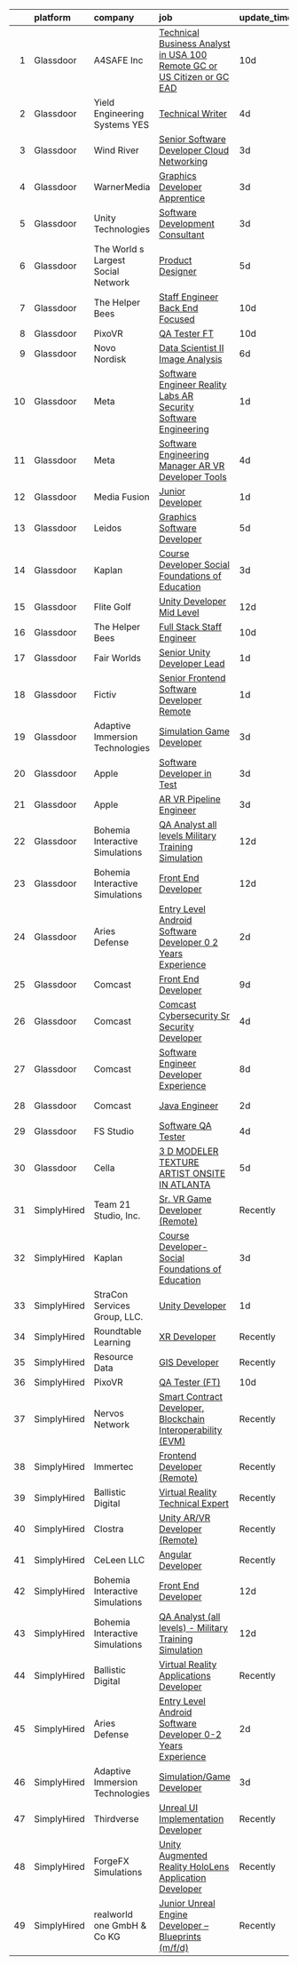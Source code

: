 

|    | platform    | company                            | job                                                                                                                                                                                                                                                                                                                                                                                                                                                                                                                                                                                                                                                                                                                                                                                                                                                                                                                                                                                                                                                                                                                                                                                                                                                                                                                                                                                                                                                                                                                                                                                             | update_time   | location          |
|---:|:------------|:-----------------------------------|:------------------------------------------------------------------------------------------------------------------------------------------------------------------------------------------------------------------------------------------------------------------------------------------------------------------------------------------------------------------------------------------------------------------------------------------------------------------------------------------------------------------------------------------------------------------------------------------------------------------------------------------------------------------------------------------------------------------------------------------------------------------------------------------------------------------------------------------------------------------------------------------------------------------------------------------------------------------------------------------------------------------------------------------------------------------------------------------------------------------------------------------------------------------------------------------------------------------------------------------------------------------------------------------------------------------------------------------------------------------------------------------------------------------------------------------------------------------------------------------------------------------------------------------------------------------------------------------------|:--------------|:------------------|
|  1 | Glassdoor   | A4SAFE  Inc                        | [Technical Business Analyst in USA  100  Remote   GC or US Citizen or GC EAD](https://www.glassdoor.com/partner/jobListing.htm?pos=110&ao=1110586&s=58&guid=000001825302925682b7f4c4f926695c&src=GD_JOB_AD&t=SR&vt=w&ea=1&cs=1_c397e747&cb=1659250054236&jobListingId=1008017367804&cpc=1FDE87803EF93CD3&jrtk=3-0-1g99g54kmk6dj801-1g99g54l428d1000-4e729734204b6929--6NYlbfkN0Bzkuy17zoNwKMVjyusHhR7JNYo3SmelKzW8jp1Pa4Tk0S1mKZ-8FqdwqqGS5QzOSmhHWc95M_u__2mHa1wEqPq6uyFGQ2tA70JR41NEDhxdp4vo29-oZjl3DtDidIlmjefDTGDaHjY37ZOjWM5d30Ov0BLUL7i7906JPhEPHnMAkIERW1iyXZ5_1qtk24qwO54nwrmcZS-1BoWNUFQq4i5q85Bt172oLG8DxTx86-boySPIJI17JgPe1rh6UM_n84GHAyRt8dg4fjKLw3IxEW5zgWlNtXSBwNpQQeFTi3rwW5NNciMEVpfcDIbKtFwtWaQwBa-9Fb3IR2YshfyRXD6FnNj_ye5HGgouOVwpxk3WVI01eZifxq_Y6VlvDOl994LLs-A6vQat91-21EHklvaUPw_NKSlEYlAQagH6yf2CRPNC7Q72FvESLROVtRuxc_A6HQjpgx2RCeKk4i4ZdPnAXChpQhGZstU1lvzsBdX2JUewZGeVmbC5_-hQxJLMzfMOGvduTevLyZO2rJnMclumm9pKNZvP7GbWLLgIVcI2gm5dCHQshoOzC6PTVE-Qto%3D)                                                                                                                                                                                                                                                                                                                                                                                                                                                                                                                                                                                                            | 10d           | Remote            |
|  2 | Glassdoor   | Yield Engineering Systems  YES     | [Technical Writer](https://www.glassdoor.com/partner/jobListing.htm?pos=109&ao=1110586&s=58&guid=000001825302925682b7f4c4f926695c&src=GD_JOB_AD&t=SR&vt=w&ea=1&cs=1_10aeb918&cb=1659250054236&jobListingId=1008030892162&cpc=235F38378B0CF412&jrtk=3-0-1g99g54kmk6dj801-1g99g54l428d1000-a55e992267a9518d--6NYlbfkN0BVP5m4HQPSNcMee-G5E3rxxejvMUiv_ikgeK7aBOuyzTZqSy5xc_KTWU8kkp9btSujrhf6kI4FvM_sf4oxt4uUtKXaEUx5qiG8Tcr4IQso_Ea3WtytBnAk9nn0wzolXkRm1hFL39UWxkdj03argBEknToSx1QUBEnEBXgE2aV7C553rPMCWqEHP99lE2j5WvFs7U7N7vtLbRgE922sKzAB2YeHqZC10KWer0QhLJVfPqtNCkYm7QBjhwAB9uBRtM3K1nM7L_l-_ji2zJMZ2MgkBXsmgm9CS7f7fsXEniOBDCvot1UHvfyzVd6hgctZYyQaBQGcS1Za2zw0Q3Sd9xXE3ZPILcXK5QNTLQmKJWmgN910cVMEzBF7jrevnRoNteOADAkKbpCsEJkzVv41cK_YeFj_stFo4tc73jWNCvKYz0fOaGIGvv1SgqH1_mxzY_iaKnKxCh-FaJai_iQpVJOw0zRW2uI4YzlNv0UuOHlYbq5ngSSQY4dAlPzUeiCNIt_N6R1z49CsaQ%3D%3D)                                                                                                                                                                                                                                                                                                                                                                                                                                                                                                                                                                                                                                                                                                                         | 4d            | Valencia, CA      |
|  3 | Glassdoor   | Wind River                         | [Senior Software Developer   Cloud Networking](https://www.glassdoor.com/partner/jobListing.htm?pos=107&ao=1110586&s=58&guid=000001825302925682b7f4c4f926695c&src=GD_JOB_AD&t=SR&vt=w&ea=1&cs=1_0c62d9af&cb=1659250054236&jobListingId=1008034654017&cpc=2069669CCECE0501&jrtk=3-0-1g99g54kmk6dj801-1g99g54l428d1000-448bafe1744468b9--6NYlbfkN0AXuLtHcP_6Xuju0MTj-acPf0jHFx92SN-lad8rTcMbunRjo42z8sU-tsEFhqz2cLRF9LyJ0dN395ES7lZ4tXdLH7qGt-NTNcOKCipQVOcilEPfHwHhzTJoaHEDd-5PsfB76CpJ1QfQN-DaNQKvyUTL74lsnkHkIC4TQGZsHd-G9G14seKQoK9JxQvhWo2Jukx4MWUJfzanmFQ9Qy8pjYLufubR1wWavr-mG_C3QpYELglLQPwL2-ufPcRRS5aqoYlG-gMsAj72Gz87IkIuO7VrJYAgc2vT1ZiwC1ixrZgU6pwyGk1y7NocrDxJJ6okrz7HGyXrdygU4ATMne65uGMMEQkua0P-6v4jr-q08WMCSiau07hiO-2vQ0KM5kn1VhR85pRDupGaErANFfw3gj8pVsckP0_r3QPzt0Dyu4xfywilkD6aiMEWZjpACIS9TZXy1szN8gWfFL406iogTrjfJqFn2h1V4NIX0WqIg69h-EofpQF_vOBKQMwHrX5mqsc8pVgKVmZ1eCRP-l9xdq604aICLGsR3GWKjRV7taFcYQ%3D%3D)                                                                                                                                                                                                                                                                                                                                                                                                                                                                                                                                                                                                                                                             | 3d            | Seattle, WA       |
|  4 | Glassdoor   | WarnerMedia                        | [Graphics Developer Apprentice](https://www.glassdoor.com/partner/jobListing.htm?pos=116&ao=1136043&s=58&guid=000001825302925682b7f4c4f926695c&src=GD_JOB_AD&t=SR&vt=w&cs=1_37b3341d&cb=1659250054237&jobListingId=1008032532035&jrtk=3-0-1g99g54kmk6dj801-1g99g54l428d1000-772a7d9726c98e3a-)                                                                                                                                                                                                                                                                                                                                                                                                                                                                                                                                                                                                                                                                                                                                                                                                                                                                                                                                                                                                                                                                                                                                                                                                                                                                                                  | 3d            | Atlanta, GA       |
|  5 | Glassdoor   | Unity Technologies                 | [Software Development Consultant](https://www.glassdoor.com/partner/jobListing.htm?pos=122&ao=1136043&s=58&guid=000001825302925682b7f4c4f926695c&src=GD_JOB_AD&t=SR&vt=w&cs=1_8cb61849&cb=1659250054237&jobListingId=1008033637858&jrtk=3-0-1g99g54kmk6dj801-1g99g54l428d1000-86546df837d1de08-)                                                                                                                                                                                                                                                                                                                                                                                                                                                                                                                                                                                                                                                                                                                                                                                                                                                                                                                                                                                                                                                                                                                                                                                                                                                                                                | 3d            | Bellevue, WA      |
|  6 | Glassdoor   | The World s Largest Social Network | [Product Designer](https://www.glassdoor.com/partner/jobListing.htm?pos=114&ao=1110586&s=58&guid=000001825302925682b7f4c4f926695c&src=GD_JOB_AD&t=SR&vt=w&ea=1&cs=1_91325907&cb=1659250054237&jobListingId=1008029344286&cpc=AC285F3A3ECA6BB0&jrtk=3-0-1g99g54kmk6dj801-1g99g54l428d1000-9038949e2b442817--6NYlbfkN0DSgjPPcnEdvoK3uuxfISLALE6pB1FR7YSHOr_tSg5_QGIhoz_2VqUepdcKLBLI_zT0NNf9qMDHy8U3JDrQpA59ZuLrOf4dCOabAlPdJThbn0idJRgoi3nAMvGzuK-IiTumMQNc6q0RpHt-2PUkvL5rFLaB3SvVYMJY5UWoLVAIzs_H03jbNn145siBydq4Gm5jVKFWJKhNI7l2YJAUfD_xbqFdyVVRAhdWp5N-DQ5Z3iECdkKcM0G-oldxhbFdOyG1tr0-m7fB9Kygoa3yhh_xVxcbh1ydzSFcC6NDtoeMNxso9tNkwPAoY0YF-dtx-7kPn3M35wCLxDKRGN3xTFpnGKjQnFy87Gf5QF67ZwSQbzYx6LLuwONNX2PL19aDsEMU4Wnw8qicC0wTcKAeHW6CvvAQyo6YlKSVq-SCqBEnDHkOeR6ZfQ-zse-Mx-B764QpLRK0wfijhSJsg-aLP9EtGWQM_qlTUOPrt_RyXz4CPhJ8zI7a3V_H8Vf9T9LB9vBO7iY3aJgUBsixbW4cKGxWYPcZNGeJfpuQUTplh1zuycSOTu7O0yK_XpSIk6HFtwc4idA3kpRsTQ%3D%3D)                                                                                                                                                                                                                                                                                                                                                                                                                                                                                                                                                                                                                                                         | 5d            | New York, NY      |
|  7 | Glassdoor   | The Helper Bees                    | [Staff Engineer Back End Focused](https://www.glassdoor.com/partner/jobListing.htm?pos=118&ao=1136043&s=58&guid=000001825302925682b7f4c4f926695c&src=GD_JOB_AD&t=SR&vt=w&ea=1&cs=1_a23fe050&cb=1659250054237&jobListingId=1008017430612&jrtk=3-0-1g99g54kmk6dj801-1g99g54l428d1000-a1beb13611aec25c-)                                                                                                                                                                                                                                                                                                                                                                                                                                                                                                                                                                                                                                                                                                                                                                                                                                                                                                                                                                                                                                                                                                                                                                                                                                                                                           | 10d           | Remote            |
|  8 | Glassdoor   | PixoVR                             | [QA Tester  FT ](https://www.glassdoor.com/partner/jobListing.htm?pos=119&ao=1136043&s=58&guid=000001825302925682b7f4c4f926695c&src=GD_JOB_AD&t=SR&vt=w&ea=1&cs=1_2487035b&cb=1659250054237&jobListingId=1008017269943&jrtk=3-0-1g99g54kmk6dj801-1g99g54l428d1000-5dcf3cc7dc0a290a-)                                                                                                                                                                                                                                                                                                                                                                                                                                                                                                                                                                                                                                                                                                                                                                                                                                                                                                                                                                                                                                                                                                                                                                                                                                                                                                            | 10d           | Remote            |
|  9 | Glassdoor   | Novo Nordisk                       | [Data Scientist II   Image Analysis](https://www.glassdoor.com/partner/jobListing.htm?pos=102&ao=1110586&s=58&guid=000001825302925682b7f4c4f926695c&src=GD_JOB_AD&t=SR&vt=w&cs=1_115b3663&cb=1659250054235&jobListingId=1008025429265&cpc=DC9BC4DEE5BC1459&jrtk=3-0-1g99g54kmk6dj801-1g99g54l428d1000-5f91656e5ecc84ea--6NYlbfkN0CwTb2KBSy5XqLXEHj5_mYBmDWKOk7XTvk_LICJOppi7cB4B2F4ZeEB2sl2BCaugXa4GCU8ZDSFPZW3jrzfv3yv7NCyNho3MSNlTYDjKAxqyFNClr9Q0FcEL5n7F35DIvLjTUgW-vfma-ZByFgcFC6SfSTj09TAHXPnSOhKVW04NHxBlgkOSGm28VtP_qC4mhRKdkFSu7veqwq8sENsLV6Z29dOUPnZNmEPmgJYGhoJ9FMcuYWe1E64VXZaH8klwW9BRWm46VC8jiTg1mvixnrNDp1CUYvF4rZ0sBsM1ryyfwdB4wOdCXuboJlOZLRGs2xAzm7drQ4YZRvrFpZ88M_8oWxinyK9hEoD6wdTiEi3kp8qkDFxgBWLa3XMktPh9ibjGhjzpmDMiQD9Pz30Ca8MhrdamutBdHePacHkuMfIRKolZtNkQ0BRr2gjqvt0j_0Tf26maBB3ZqS-h8z5Q6S8hKAJCTsJno6O36NX0jxDHEBcE5NI-34O8UipA4pa8LirlSlOE0YBcTMUXNYEltbvJ0srkdXbB9HZNRda50jQVES9Y90pGst6KmesswAbzBrAMMpM9zf10eH1ji-evoCuix7v6RAlW_hXhztKFygGx1anw1tFMbFxFPMWrjqyS-Cye7oH804e5JjTUnz_z7ekRm-u1s_NJos0tGOSzEpZYQ%3D%3D)                                                                                                                                                                                                                                                                                                                                                                                                                                                                                                                                            | 6d            | Lexington, MA     |
| 10 | Glassdoor   | Meta                               | [Software Engineer   Reality Labs AR Security Software Engineering](https://www.glassdoor.com/partner/jobListing.htm?pos=128&ao=1136043&s=58&guid=000001825302925682b7f4c4f926695c&src=GD_JOB_AD&t=SR&vt=w&cs=1_029afa33&cb=1659250054240&jobListingId=1008037968622&jrtk=3-0-1g99g54kmk6dj801-1g99g54l428d1000-939589e5a5aa7f0e-)                                                                                                                                                                                                                                                                                                                                                                                                                                                                                                                                                                                                                                                                                                                                                                                                                                                                                                                                                                                                                                                                                                                                                                                                                                                              | 1d            | Remote            |
| 11 | Glassdoor   | Meta                               | [Software Engineering Manager  AR VR   Developer Tools](https://www.glassdoor.com/partner/jobListing.htm?pos=127&ao=1136043&s=58&guid=000001825302925682b7f4c4f926695c&src=GD_JOB_AD&t=SR&vt=w&cs=1_43ceb4ce&cb=1659250054239&jobListingId=1008031636485&jrtk=3-0-1g99g54kmk6dj801-1g99g54l428d1000-efa4301c47652576-)                                                                                                                                                                                                                                                                                                                                                                                                                                                                                                                                                                                                                                                                                                                                                                                                                                                                                                                                                                                                                                                                                                                                                                                                                                                                          | 4d            | Remote            |
| 12 | Glassdoor   | Media Fusion                       | [Junior Developer](https://www.glassdoor.com/partner/jobListing.htm?pos=117&ao=1136043&s=58&guid=000001825302925682b7f4c4f926695c&src=GD_JOB_AD&t=SR&vt=w&cs=1_c7ef34a3&cb=1659250054237&jobListingId=1008039143147&jrtk=3-0-1g99g54kmk6dj801-1g99g54l428d1000-c19c19860d859311-)                                                                                                                                                                                                                                                                                                                                                                                                                                                                                                                                                                                                                                                                                                                                                                                                                                                                                                                                                                                                                                                                                                                                                                                                                                                                                                               | 1d            | Huntsville, AL    |
| 13 | Glassdoor   | Leidos                             | [Graphics Software Developer](https://www.glassdoor.com/partner/jobListing.htm?pos=112&ao=1110586&s=58&guid=000001825302925682b7f4c4f926695c&src=GD_JOB_AD&t=SR&vt=w&cs=1_a284c7cb&cb=1659250054236&jobListingId=1008027833913&cpc=1CBFC3E34E2A31FF&jrtk=3-0-1g99g54kmk6dj801-1g99g54l428d1000-48feed5ef6027a99--6NYlbfkN0CZUO70VSdYKA8PR3jfrSh5ljhqJhfDt0PzQCMubt8cRihWbmqO_-Ccw6DGinMZCyK9iFGF2m3zQXYSVf3gj5u22JEE2fhBMmrn5Farml-K2TjGaiCGyM5ixBpuQ3sT9Ft9XVUQjS6XlIheo2Etwxsz0_Kx1THjwjCAp6ii9gKe-xtd5Bh8beLjJQ_pCVauyMK4U4EjD-7vOh-XAspYYc7_441Gdiuws3pGvBHA69x558AoeKfWEs83Z3_gspxrGDRmpC43Cm3BbC87D04Y0taqh9IihTKxEYprRvCbBkK5IfKF6KNi9GeUvmb0GIFnWRoPdINWNsULz4AST2JJqBUWgNfgr2ZnwGQ-tmWoqk-GiK8WrYNpv_l4q5sS6h_8FBR3L_3of7wv-sIdBvKL9GBLADvi3Owd2oAUyccG7fsCMZYzmicuPg3rZ3l545zu0ZPxQftjXFzxlrYn55k4JpyGjscE8rmayNUo0mawi5vMOf0lqpsWNx9o80IBgToETbWhvMtEokw9zqZxIXqJGi4hyBioW58gYUn9SPTQr_b71fgbN64AF0Kd46hWefu_iHDv8wAqf3c9m8Zdwa9rNRtGEgd928stVHUIUd6EvswAMw%3D%3D)                                                                                                                                                                                                                                                                                                                                                                                                                                                                                                                                                                                                                   | 5d            | Bethesda, MD      |
| 14 | Glassdoor   | Kaplan                             | [Course Developer  Social Foundations of Education](https://www.glassdoor.com/partner/jobListing.htm?pos=115&ao=1136043&s=58&guid=000001825302925682b7f4c4f926695c&src=GD_JOB_AD&t=SR&vt=w&ea=1&cs=1_d3ac069c&cb=1659250054237&jobListingId=1008032995009&jrtk=3-0-1g99g54kmk6dj801-1g99g54l428d1000-c6080bd60cb4adfe-)                                                                                                                                                                                                                                                                                                                                                                                                                                                                                                                                                                                                                                                                                                                                                                                                                                                                                                                                                                                                                                                                                                                                                                                                                                                                         | 3d            | Remote            |
| 15 | Glassdoor   | Flite Golf                         | [Unity Developer   Mid Level](https://www.glassdoor.com/partner/jobListing.htm?pos=106&ao=1110586&s=58&guid=000001825302925682b7f4c4f926695c&src=GD_JOB_AD&t=SR&vt=w&ea=1&cs=1_0fe023a7&cb=1659250054236&jobListingId=1008012200941&cpc=74FD5BE86273CE52&jrtk=3-0-1g99g54kmk6dj801-1g99g54l428d1000-2ed91eb2bff1af8a--6NYlbfkN0D_KRozbKJx95I3LRYgbj09bqBDFeyQG4s8tCOB31p2DFF3XWjUbq1KyFIz2p5qTCcJE-tfDGeItgF3YqsHxqmWmv_fe83BmlIU0WgDu5uJxBbYiuDddGZhBDpUzgYV_vmtzXvB08EMIDWI2OXG29cWyCnCkApuGpnUrcgpkVhp-EePomp4q814zikpbXCgdd1JcvmL2jsb5u5wOnzf0AsbGhOZKheTLFaIx2TcTGUJa49-yzyIcmkm3BqYirre5hCrjyA4g2S5noIMUNcnjiswA7OmMN-i9B8v2onmG6PE2SMiWqq2WnoucAZbFsXGW-QYoqG1r1XeXjphbJ3zn2bstvP92X7skUFabcxXkF-pp20NrNCFZk6eiPGin7G1LtRvEVMasfldMzvAnyUtxB2Xvpv6KaVftE9nKLgulF10BiCzV9rAYfZvUwuqYG7P-VhBOrnUTqyIhZPjEYx97feuWwAMu0Brfqi02TDq6ad0PzcHZru4xwp-5ok-17364EvLpCRJyyT06Q%3D%3D)                                                                                                                                                                                                                                                                                                                                                                                                                                                                                                                                                                                                                                                                                                              | 12d           | Dallas, TX        |
| 16 | Glassdoor   | The Helper Bees                    | [Full Stack Staff Engineer](https://www.glassdoor.com/partner/jobListing.htm?pos=121&ao=1136043&s=58&guid=000001825302925682b7f4c4f926695c&src=GD_JOB_AD&t=SR&vt=w&ea=1&cs=1_c8f05d00&cb=1659250054237&jobListingId=1008017437015&jrtk=3-0-1g99g54kmk6dj801-1g99g54l428d1000-125daea2bf21b14b-)                                                                                                                                                                                                                                                                                                                                                                                                                                                                                                                                                                                                                                                                                                                                                                                                                                                                                                                                                                                                                                                                                                                                                                                                                                                                                                 | 10d           | Remote            |
| 17 | Glassdoor   | Fair Worlds                        | [Senior Unity Developer Lead](https://www.glassdoor.com/partner/jobListing.htm?pos=105&ao=1110586&s=58&guid=000001825302925682b7f4c4f926695c&src=GD_JOB_AD&t=SR&vt=w&ea=1&cs=1_9cd4e667&cb=1659250054236&jobListingId=1008037874300&cpc=CE83898D3A5B2434&jrtk=3-0-1g99g54kmk6dj801-1g99g54l428d1000-c78d7d2a785a71ae--6NYlbfkN0DzaDHVbxJ-LJZej0v9fk4K-FwNocoxjQ_zxp68kPBvcgR9UG8IK_m_jS8O_DsHf7y43bGga1woVUi54H3orL6RGiYoqX4CISomll9vw9uPyj20MT5F67GNkBHi24dU8bIZqg4LFNHxJXh61vL95VMYGa0jBfyFJbQMAzxORxp1Vjjt7taI6ZiyBGLH7qt4NqOXsBzzNZmJc6U04cHOaBcYiGtRbyzQmXQHNXso-ScnYoYo7ePMgq-bHi7HlSuXTNtAW2ARqt8hHapToFMe6W2mxrW6j442Q2g1M0DW2YHw3gm1ZkukFXwr-Kmp-gd18vAoHjMYH243gmyhSv3I4ZPxpxa36jMBAbBm7Yib5iibofUJdpRMttvVt9n-xoZYaO6R4xM9BfFtjiG9VQEa-XRoUUkMaCPeFgZj6sJTCLsi5OGcgJnD_ym3VEnMd321sxVvM5t8QxDiK-4QaXw_FF5T-MtzZZB3iJUD8HHpcqDj7JRQf5npwTRd9Zv0yOj2HQAOVLYn6P8Now%3D%3D)                                                                                                                                                                                                                                                                                                                                                                                                                                                                                                                                                                                                                                                                                                              | 1d            | Austin, TX        |
| 18 | Glassdoor   | Fictiv                             | [Senior Frontend Software Developer  Remote ](https://www.glassdoor.com/partner/jobListing.htm?pos=129&ao=1136043&s=58&guid=000001825302925682b7f4c4f926695c&src=GD_JOB_AD&t=SR&vt=w&ea=1&cs=1_80ea196c&cb=1659250054240&jobListingId=1008038425559&jrtk=3-0-1g99g54kmk6dj801-1g99g54l428d1000-cf48b8783b98af7f-)                                                                                                                                                                                                                                                                                                                                                                                                                                                                                                                                                                                                                                                                                                                                                                                                                                                                                                                                                                                                                                                                                                                                                                                                                                                                               | 1d            | Los Angeles, CA   |
| 19 | Glassdoor   | Adaptive Immersion Technologies    | [Simulation Game Developer](https://www.glassdoor.com/partner/jobListing.htm?pos=111&ao=1110586&s=58&guid=000001825302925682b7f4c4f926695c&src=GD_JOB_AD&t=SR&vt=w&ea=1&cs=1_3312bb47&cb=1659250054237&jobListingId=1008033134992&cpc=47CFDC01B3F81FAC&jrtk=3-0-1g99g54kmk6dj801-1g99g54l428d1000-8696b9e614df0506--6NYlbfkN0Ah9U34QtNT-Rg7ow0I6j33eRcaaM9l7k5iW_6MlROAU0HQnuUL2uxLKSiskT1dvNKJrLJNOcVfRYh6zJkw4erGg5h66n8ksKwr6mUwUADIHrzs_MmvP5G2FHV5Qsh4jlJ6hb429Zq0t_uQi2QjuGsQrYuVHVmrbkVoaVQkHIdGtPuDinc7CtWL0V7Omp8Ej6fVayA1aYjsRoe0thxhcmaf4JDAcmXoEOc-dl7Ax3B7RL7K3dN2khs8y_m-Hjq6RX88Emw1ykCwVo0c1HNfVvBq-eYxLF9uifMdSuMfSN_WxvjVTawDU9wZTiPUPfDlnakxluvj3wqp5KEfI4kcCjGFoAEpXzNOtx9tkz8RkQaY0BrgW2Xj90yB5bOX3W24Q7Xzmw7xAmfC2mnX6keGVIZ6CneNe6IKog1R_IrjL-3LMPZRN3SFcDXJBBFpo1BjzZBVED3XwyTzlY0KAGKWSDvK8H5XFNmX7wHkC89xUfbdeWh-eYDSDX7cUlnZMbo8FA4%3D)                                                                                                                                                                                                                                                                                                                                                                                                                                                                                                                                                                                                                                                                                                                              | 3d            | Remote            |
| 20 | Glassdoor   | Apple                              | [Software Developer in Test](https://www.glassdoor.com/partner/jobListing.htm?pos=123&ao=1136043&s=58&guid=000001825302925682b7f4c4f926695c&src=GD_JOB_AD&t=SR&vt=w&cs=1_919c3ac4&cb=1659250054239&jobListingId=1008034510312&jrtk=3-0-1g99g54kmk6dj801-1g99g54l428d1000-7a25edba7068595a-)                                                                                                                                                                                                                                                                                                                                                                                                                                                                                                                                                                                                                                                                                                                                                                                                                                                                                                                                                                                                                                                                                                                                                                                                                                                                                                     | 3d            | Boulder, CO       |
| 21 | Glassdoor   | Apple                              | [AR VR Pipeline Engineer](https://www.glassdoor.com/partner/jobListing.htm?pos=113&ao=1110586&s=58&guid=000001825302925682b7f4c4f926695c&src=GD_JOB_AD&t=SR&vt=w&cs=1_50ab9a73&cb=1659250054236&jobListingId=1008034378499&cpc=8795CF9063CD573D&jrtk=3-0-1g99g54kmk6dj801-1g99g54l428d1000-0cffdd0be085feff--6NYlbfkN0BvKrLyj5gPmtZO9T8euul8TCxuuKNOtzRJOomxnwSEodTz2Bc-sPZl1dBMH13w-jN6hrh9XSwbkvpD-JRuZY4SwAFmowryhv20W0ufhnxM5K6OWJ-i5BL9n2wmnJlXD-uDh2zdBkIW6vfd2hUBPCycBIOo98RSrZT_2dfW-xt4eZZ_ZBLdopu6TluFn0IVtVFhzKtu8uZ0SWD7XMP3OzdpBJH5d_fCK1RKZQu37UGIgoMv3aors_pZJ3W-T_4BQLBGuMFAEVMIw1eh6xkxaAL6aGFazF8LQN67Weggz5MgHXPfHxfEgGJ-ECa08AI_0cBrGCOQbb6zI_7XZozQSadQ54YVIpYTaOVIATwXzMM_AuQc_JRUa_kQOHK7xZHm0YfcncjhAY5U2FAoUjYyx_NjOPvVh0mw_1-AqR4myZC9yrduFckricR6Y3KGA7xEyCpbzXM0MewWhFE4F61lvkotDQPFh8G_oEzuJcEAnK6VDFr6qqRhIsGzG0PAuJDEYcS1rBu6EcM1RLrmKxXK9RnWYhHnJpGVitRz-Ll1tEhv1M1gSx1xzu-kTJJ66k5mfO2VkhoYu9Q_aD8yb7N9N1SAMBQfiiz0nI-GrVLa8n6HOtJFipKEhEmibZbHwtcga2XN8OhPaPe5icciPKuaNJj2wwQU50pPm23zHfDPn-1hS_5qMiIgoqdYPRDb2_e-9SUL2oLrgoUC2i_JR7eV_JCC5bUfsJSKfCj5hbKEdEbj88TWX-T2xuoUxiDahhKH53dnJyB3wh3GS0jIRNy25QFQCa_LhTIVGqabsJ2Lp93P12BNSbZA9VgGiL-dFwxDDtEfa4X3t94XS05nHAwOcr7bwcfQBT7vBfHHjDT55_CJsqZ-pOlXJA_-rh9Zl70HKidrnyBI0bLiNmvigwnxGdupgqDrZhbubORHyvUZCsS1QN_Z-JRb6mFV-4UBmEhHk5M%3D)                                                                                                                                                                                                                                                                     | 3d            | Seattle, WA       |
| 22 | Glassdoor   | Bohemia Interactive Simulations    | [QA Analyst  all levels    Military Training Simulation](https://www.glassdoor.com/partner/jobListing.htm?pos=130&ao=1136043&s=58&guid=000001825302925682b7f4c4f926695c&src=GD_JOB_AD&t=SR&vt=w&ea=1&cs=1_eda84e6b&cb=1659250054240&jobListingId=1008012481714&jrtk=3-0-1g99g54kmk6dj801-1g99g54l428d1000-135a70fac78ce44c-)                                                                                                                                                                                                                                                                                                                                                                                                                                                                                                                                                                                                                                                                                                                                                                                                                                                                                                                                                                                                                                                                                                                                                                                                                                                                    | 12d           | Orlando, FL       |
| 23 | Glassdoor   | Bohemia Interactive Simulations    | [Front End Developer](https://www.glassdoor.com/partner/jobListing.htm?pos=125&ao=1136043&s=58&guid=000001825302925682b7f4c4f926695c&src=GD_JOB_AD&t=SR&vt=w&ea=1&cs=1_4e76b3e4&cb=1659250054239&jobListingId=1008012481736&jrtk=3-0-1g99g54kmk6dj801-1g99g54l428d1000-106510f9c6855acd-)                                                                                                                                                                                                                                                                                                                                                                                                                                                                                                                                                                                                                                                                                                                                                                                                                                                                                                                                                                                                                                                                                                                                                                                                                                                                                                       | 12d           | Pittsburgh, PA    |
| 24 | Glassdoor   | Aries Defense                      | [Entry Level Android Software Developer 0 2 Years Experience](https://www.glassdoor.com/partner/jobListing.htm?pos=124&ao=1136043&s=58&guid=000001825302925682b7f4c4f926695c&src=GD_JOB_AD&t=SR&vt=w&ea=1&cs=1_5cfd79cf&cb=1659250054237&jobListingId=1008035254819&jrtk=3-0-1g99g54kmk6dj801-1g99g54l428d1000-e2e55bc14105e4b8-)                                                                                                                                                                                                                                                                                                                                                                                                                                                                                                                                                                                                                                                                                                                                                                                                                                                                                                                                                                                                                                                                                                                                                                                                                                                               | 2d            | Suffolk, VA       |
| 25 | Glassdoor   | Comcast                            | [Front End Developer](https://www.glassdoor.com/partner/jobListing.htm?pos=101&ao=1110586&s=58&guid=000001825302925682b7f4c4f926695c&src=GD_JOB_AD&t=SR&vt=w&cs=1_8c2f310b&cb=1659250054235&jobListingId=1008021147021&cpc=A53B21AC920EFB1C&jrtk=3-0-1g99g54kmk6dj801-1g99g54l428d1000-a67970093ed42cf6--6NYlbfkN0Cj-KmZPsf9w80C8b1WzNVrlanjD2SXJjxuCbUWHsXPZlTAgGmdtIUzoKTi6fK6Wvbkrdpbd2C0H43IzCI6_QohzRn4p3_uIekYH9RzZrBYhIc9KC5j6DSAsk5C8NpgtPWmZhXRKBiKip_OQVzIdZrULOMJWClSr8at_lKYF7x_EzamZ6eZ6ECanbSQQEDW7NQhfDG9Lx7PnSHaMymmkfVUo9wewVttqfInPnNRYgiP9MCgWmc-CO8EWfCA6TEfzY5tRUjZwGQrJ_L2Qc9MUgpsZwOHdY_MhwTgkg8VhsB_xEesZmi5O-7eUdF-DMGxD0KRS36JEcUx4F_h801ChK9fVY9jmOgHuYvPn_WuafZErJiQWofd2qbdjqdbB7rSZdbGk3s9sqArbPu0UzDXAC8PnYBNzifQFyqWogMNnSpe48-iKUjHxGhuRVU4g-owUihkrm_VjYpFjAJb5x8C_pVrw03H4epJ_wAhbz0nww_1UzrdrpaWnf3PHAIdYudMSx9HMaM2jR9jnVYQAm6Rui6dJmasfxCYMhV1K-z8BLS9k_oZOVoK3Vs0nmxSe94lLHBZtZ9fwInxbt96oyan0hnC4wV1tLjAsH4gV6t7QsYo8TYf3DzAaVxJhucaAvGZUvPCRpaGghnQkqgKgGrDOlWyqM_RSZXI4NaZU0doAjICC6x05khaN28AwIHZHp9QzePp8UpdZNvkygpbNhEcaL0IH0v4A5z5tbTaiuBZwI5afYk-9GGOnBqXyFLSNg3CwggHg8McvUxKcDvReU5eDj9NWYuD87y1Nyd3OJVr4WZg8QWTw96SKTjCMoJI7nezVxr4HQA084pgltfdW-wxwRNdQ6tSxfNK0QojBGTSdiDueP0dxsCKfFYJc1a03nLSLB5XQsXnjFG-tSYV90QLUGlzQNNXnC1hF6yxr_tJSiX5NLMb6FYrq4JjFR8SCgWcXKhwH97GHGOTj3zU4FvWW0hqflZSKB4-Su3I2Rb72WSrlBawZXwoJtDqLIIKJZxxTFy2ifjUFpjZMtepu1f5KlkJmdVvrE8NuwJEzaj-jEgJfNMXrmw4hf5_wz2l01jwxDmVPl56pTVEnyon-vkU2X2QfxAsuZ6-L9fe-i56UPqFaQ4cRpN9Gg7G)                                                                                       | 9d            | Philadelphia, PA  |
| 26 | Glassdoor   | Comcast                            | [Comcast Cybersecurity  Sr  Security Developer](https://www.glassdoor.com/partner/jobListing.htm?pos=108&ao=1110586&s=58&guid=000001825302925682b7f4c4f926695c&src=GD_JOB_AD&t=SR&vt=w&cs=1_58e603dc&cb=1659250054236&jobListingId=1008031674716&cpc=26137B373B4A29F6&jrtk=3-0-1g99g54kmk6dj801-1g99g54l428d1000-45e1b641b5517cfb--6NYlbfkN0Cj-KmZPsf9w80C8b1WzNVrlanjD2SXJjxuCbUWHsXPZlTAgGmdtIUzoKTi6fK6Wvb8V7TosxIONFOEghrrCDI_5cjdiGv7LppJkQQNyWmgnZMAWUeSDkThwta_ZmvF1E9K6L2HjzjIdPT-ASr-ca0sLhhSpE1EKjgpXY4VJF7-Q1BQWpXwRLob8zvtkeoRSBHHDkXMjQ2atOcsGCfn2DDQpiMpqjkvXZN0Mafcq_wYGsDZZ0DFLarDoiQld6IqiZxhPXj0JA9sCavgrKTvck15k90UZT9wMJYrHXZfbvmVU4r9DfAYvIVLxD9xOqxM3I9dlk-y4fB6BHNB6lE-jcwZialUa-Iuq-bsK24EbGMUuSdH9f3aa3cUMu3cf7TLfXZ0efeTpqEJw4TnEyATXmj2WviMHXm9IQL83Hxh-H8AeWHk1WzeoEbAxE3JmlyapoYx5j9TPytpuzxTPtdStFatUxQHBo0Xc7_l7eMrqynDtRQ9VOMNxfwONzc6IBoN-Ukx8uXkp4wAL1JxajZrLak1ZAm4LR1ySW52DLMhZAd1z6IAE6pQnRHF96VMkyyRPPty96xzyzkqUAsbi7HwUzKbsnsl-4ubi1F3LywGOi85Ic_ht5QzUXq3qXPBXW9HnIsxp-vUntSyn9aE0u_I7eE1JVEokXtQQ7aihNxhZ4RistX73CYNgDgbPaIMpK0aVCsvLPBUoBgj6b8mOUJHZ0_Pvrioo6aQnB6eKkp5wkwQ9UGiRBtLhPcTxWCzHsCbwYGdcU6fzFNWArFysSoD2On5tJ6WcLcSX0bjX3IpqwX4_gBjkr1vB5q1NN-6Tn4O8Y76570FCWIepZZwv4tFPHhfCgiBfnzhvyV0VrB-SYudxVfWgiDRYSLoESPSaPdCu3jsM4IhR579tBZW65DwK6b_osFCKed7kyDZEiByiRwuni7ZAhkeXyAcH0zTsILHEHpXWo-_cHzTNZPmjpZjWEwcnth07SwkfGIOfZ3chRXsVai0EjSmJcEH3AGHh3y_bV4fElw4gFUTYJsH72BIhj0m3p2_tQqDKPAXNadIyHAucRePFXWZ06RwaOeEMoi32YNkned-gevWFPZYA4gcGaLO-OlybZC6K9FLcT3T00JadieSHkBLFHKGnpLOh2NF0J6utsJ0Zxr0HMTCHPFw2jbCg7qatQ9Phnr4aBtsOmRawg%3D%3D) | 4d            | Philadelphia, PA  |
| 27 | Glassdoor   | Comcast                            | [Software Engineer  Developer Experience](https://www.glassdoor.com/partner/jobListing.htm?pos=103&ao=1110586&s=58&guid=000001825302925682b7f4c4f926695c&src=GD_JOB_AD&t=SR&vt=w&cs=1_58813525&cb=1659250054235&jobListingId=1008023759915&cpc=D2A6DBF304636DC4&jrtk=3-0-1g99g54kmk6dj801-1g99g54l428d1000-3013c8a9f8c713ba--6NYlbfkN0Cj-KmZPsf9w80C8b1WzNVrlanjD2SXJjxuCbUWHsXPZlTAgGmdtIUzoKTi6fK6WvbHB9JW7aa5SmCmiECHI8q_bJIYXmStdBQAI3nupbhNBBQsitxUtLp0FPxIdZZocWDjm2TAIRb2CH07RnKtHPeSmIDV19LM-qS_ys6swUh7Lo-jDsH5D4xA_o6NEuWEQmQocREeVjGWhOQuEs05Rowzv7V9vCREOvkFj-snrvDQ-K3Q-Ozi-7GfbDPItI8E810eqYesflmtEipdgxhjEURzPXYT_7w53XXFIv7rwnhe94SDYogQFhoEZPrTXBSyJMxBJgRgAD2UtzPIZrTlxdphb-rjIZ4XKDd9BPaAM2Vso_9sEL8gkrR0BXr6mP79P892bKwZ4AdOb5sU2gkxH2fyqAD20gAcV28sfFBfgq8O9hNYlFlHKY1FD1gxbOHexmDGIj9e449IYH7hRreBItyY4O_nQ9If3uv2ViKXzmoQEXU85E-AQW0oBbgazV9XHUjH_DKC9MmqpdLpFi9ZS42L1U8pj524lH7EqH2W_6hfRIqAcqlMKQnPQVjMrgpC1gmPqwueH0UfRoJsjb8PmAYEvwaKcyYCbYw3JCPf2-eTM9LN6S5xZy6clx_2MgtnLo5ElbDWIYHI9q9Lp3jhioV_uPo-_I_IeUN29kom8fijxDm4YTSaKWnFbFbnzXV3dDEI1-RLSzcBIF74HZepm8wzGj2vy5o7sM0DQMwzNHTxXxpqK9QDQlrrzUQgz27AXitb2yV0HP7hnuhw75FXXU0_XILpYmvycz2qCH6EShvH0J_Z4o2MPU5mY-i7SM2gPix533ktcjoU1LRMiRS7QaU7iP5WKo2biKlqVOdYb8hDWZLaPtZ-7z4OH7B2-RIGKNt_ZuuGuCMmpASbjrn3fl2PIy5MYmfgyFkucfuCjuZegLvIUUjNHanu9deEIZeYy3ApIBCPbgVtCX-0Vjm0wNYEj5PTI1nrWwpblgTPlBU3UFqTIqdlfOzHAlPbcOSkAO9tDdnD4wKHMKTVJpmYY7RbEb8XSYq1Lx0N-8Ugc_49SJuFtWVNh318rWRkPFzaOjySFaOrkSJ48jc5dlet92NWDO9Yg_KSs_axQNhBANH36fLQ6Y2jZH3lLTO3GK-0u6b557T9mG6841nzO52Pmjq4qy1kdOLCqUI%3D)                     | 8d            | Philadelphia, PA  |
| 28 | Glassdoor   | Comcast                            | [Java Engineer](https://www.glassdoor.com/partner/jobListing.htm?pos=104&ao=1110586&s=58&guid=000001825302925682b7f4c4f926695c&src=GD_JOB_AD&t=SR&vt=w&cs=1_d61fb3c4&cb=1659250054235&jobListingId=1008035305204&cpc=328097CF308554EF&jrtk=3-0-1g99g54kmk6dj801-1g99g54l428d1000-e80ecbbed44a1566--6NYlbfkN0Cj-KmZPsf9w80C8b1WzNVrlanjD2SXJjxuCbUWHsXPZlTAgGmdtIUzoKTi6fK6WvbsXnVpw97uNzgM7IjwAuGT2dR5DtzBKs_TadFtU72V-dQ-_c3iVqEGhZ1FrmziJzKfxXEHhEYCstKNxPShnMfr1-cQTC1J2ItSN7t6VjrjejOiacxMUgw7u_KSCWLf1nYf8z9S5v5Nkluf9i-3VSRkVnXx0mPjrvkcCxj5PSnQh4GQE-oXOTMfC-pTcbRy_2DtF_LFx0AvJt7ALR82jcskfDyHo9rP8t31Gqy1CSRv4pfOM6Pb3cIC0TTaVYHJraMp96deRoxauqRdgOC8OTg3xRRFWzZLxZwQpcq-GlN8tD-02bY3Qsw2z-H86fxGvKsSS5q0E0b_h5rD3Ks0Al8X22YfsrLZL0t6RJFWZ8i21tzmqDiU0mYd-uo07sn3xYxhoJMo6f6i7o3kdoytrEUXugVOQCtA7gbWAOhhDo6QAwDQ3KwT2ufztofnhoYSwQpSand4yyW-jkGIgBJHRJv9Yyy--vwZcw_4qe7y-G24GcrZhOSwQ3rkTEgH0Gxf4Z0QUT3iK0YmMju6iQteWOAFp-ZpdDTmQ7yhJgDNZzzWqoqMtp9qisBOo2R59IwBk3ob6sQ03KNBbqD4dImFTPltyCYLirS8bMXTFrtu7X6ELkSPhkYWKknEwjiTQjNzzYWg30yP_Q6DXgpcsXI2BmVBs7_CGHUcYKTy2XsT5NzBTdOF7lOV4fkKcPfF0UpChdEG64VpKSML0zFWr2tbE9g5wFV1ykfnnAWg5Mzs25tI-e9CWUHS2orYtybcPpkdw5eqjQ90pbUmFwRu_tqhl0YXeZolnF17yyfdXwMXj-YsvRtNKlnvHtTxPteD1S3qrmNE-S5PgY92kL8Ry6bylE3AMCPpt-0d5t8g33gwODUVCfa6U-ATrzbpAtpM5NOkFfS1jaYE_g1X3zkpCZTRnQLRXLIO_JJ85nE4vn5vJh-hTHcGd4xDOebdUBDv1YuidCwDJQh581tUpUeHYt85v7X4_DLii2viuAR_EljKtQWJjcJ4FM8nDiDuvq29brYcGD8wZmIuEn-wGHk2i1J3ZXqe69FNssJYvFhF9TIbIfFzBQ%3D%3D)                                                                                                 | 2d            | Philadelphia, PA  |
| 29 | Glassdoor   | FS Studio                          | [Software QA Tester](https://www.glassdoor.com/partner/jobListing.htm?pos=126&ao=1136043&s=58&guid=000001825302925682b7f4c4f926695c&src=GD_JOB_AD&t=SR&vt=w&cs=1_2fceec1a&cb=1659250054239&jobListingId=1008032260231&jrtk=3-0-1g99g54kmk6dj801-1g99g54l428d1000-6b42f56fa9a2d565-)                                                                                                                                                                                                                                                                                                                                                                                                                                                                                                                                                                                                                                                                                                                                                                                                                                                                                                                                                                                                                                                                                                                                                                                                                                                                                                             | 4d            | Remote            |
| 30 | Glassdoor   | Cella                              | [3 D MODELER  TEXTURE ARTIST  ONSITE IN ATLANTA ](https://www.glassdoor.com/partner/jobListing.htm?pos=120&ao=1136043&s=58&guid=000001825302925682b7f4c4f926695c&src=GD_JOB_AD&t=SR&vt=w&cs=1_18215d45&cb=1659250054237&jobListingId=1008029197965&jrtk=3-0-1g99g54kmk6dj801-1g99g54l428d1000-b9778e921025a5c0-)                                                                                                                                                                                                                                                                                                                                                                                                                                                                                                                                                                                                                                                                                                                                                                                                                                                                                                                                                                                                                                                                                                                                                                                                                                                                                | 5d            | Atlanta, GA       |
| 31 | SimplyHired | Team 21 Studio, Inc.               | [Sr. VR Game Developer (Remote)](https://www.simplyhired.com/job/x0QyjJ5I7O7iV21cc6eoRTys2Ok_RTChNPvHzGVDZakudxol97zPCw?q=virtual+reality+developer)                                                                                                                                                                                                                                                                                                                                                                                                                                                                                                                                                                                                                                                                                                                                                                                                                                                                                                                                                                                                                                                                                                                                                                                                                                                                                                                                                                                                                                            | Recently      | Remote            |
| 32 | SimplyHired | Kaplan                             | [Course Developer- Social Foundations of Education](https://www.simplyhired.com/job/UjdLOItF6vGOZA3ly4ReHY8gWXTbbu_WxZaRrgGctXw9wGZQ06bTSw?q=virtual+reality+developer)                                                                                                                                                                                                                                                                                                                                                                                                                                                                                                                                                                                                                                                                                                                                                                                                                                                                                                                                                                                                                                                                                                                                                                                                                                                                                                                                                                                                                         | 3d            | Remote            |
| 33 | SimplyHired | StraCon Services Group, LLC.       | [Unity Developer](https://www.simplyhired.com/job/5sMT8Hf2WBeim6MuQOuSB8Fx8so_3K27vgcie3NirkKNAyDL1wEm7w?q=virtual+reality+developer)                                                                                                                                                                                                                                                                                                                                                                                                                                                                                                                                                                                                                                                                                                                                                                                                                                                                                                                                                                                                                                                                                                                                                                                                                                                                                                                                                                                                                                                           | 1d            | Orlando, FL       |
| 34 | SimplyHired | Roundtable Learning                | [XR Developer](https://www.simplyhired.com/job/wOQuZ9koRYUSm1hEeqD5cBAg2gv6ZaNx9lP6DooZsrvy6adzC62lYg?q=virtual+reality+developer)                                                                                                                                                                                                                                                                                                                                                                                                                                                                                                                                                                                                                                                                                                                                                                                                                                                                                                                                                                                                                                                                                                                                                                                                                                                                                                                                                                                                                                                              | Recently      | Chagrin Falls, OH |
| 35 | SimplyHired | Resource Data                      | [GIS Developer](https://www.simplyhired.com/job/eXXuhMZMZ4yMTgUzAOzQkne5Y_sICI7f7-JWYH96olJep409Sjs1KQ?q=virtual+reality+developer)                                                                                                                                                                                                                                                                                                                                                                                                                                                                                                                                                                                                                                                                                                                                                                                                                                                                                                                                                                                                                                                                                                                                                                                                                                                                                                                                                                                                                                                             | Recently      | Anchorage, AK     |
| 36 | SimplyHired | PixoVR                             | [QA Tester (FT)](https://www.simplyhired.com/job/bCTMSe1BT4xqE0--8qHBfH7SFmbU9BN4N9nbcg4xeOvcOSJfJmu58g?q=virtual+reality+developer)                                                                                                                                                                                                                                                                                                                                                                                                                                                                                                                                                                                                                                                                                                                                                                                                                                                                                                                                                                                                                                                                                                                                                                                                                                                                                                                                                                                                                                                            | 10d           | Remote            |
| 37 | SimplyHired | Nervos Network                     | [Smart Contract Developer, Blockchain Interoperability (EVM)](https://www.simplyhired.com/job/v21UCP1Ykrd2se4y_7OKFdLBtlh4CJ_UocufbrvQOMgKygn2Vu8jhg?q=virtual+reality+developer)                                                                                                                                                                                                                                                                                                                                                                                                                                                                                                                                                                                                                                                                                                                                                                                                                                                                                                                                                                                                                                                                                                                                                                                                                                                                                                                                                                                                               | Recently      | Remote            |
| 38 | SimplyHired | Immertec                           | [Frontend Developer (Remote)](https://www.simplyhired.com/job/YT5UPGaMqmLFVW6Bf-7Gadd_T3HkDeiPjXQ8dzI_fh5FEsy8cMrj5A?q=virtual+reality+developer)                                                                                                                                                                                                                                                                                                                                                                                                                                                                                                                                                                                                                                                                                                                                                                                                                                                                                                                                                                                                                                                                                                                                                                                                                                                                                                                                                                                                                                               | Recently      | United States     |
| 39 | SimplyHired | Ballistic Digital                  | [Virtual Reality Technical Expert](https://www.simplyhired.com/job/3_Z9PvPR1KdAK9FvakgJUX5eoOunP3Vdusvs2xDkQg0VEPa7Ew4k8g?q=virtual+reality+developer)                                                                                                                                                                                                                                                                                                                                                                                                                                                                                                                                                                                                                                                                                                                                                                                                                                                                                                                                                                                                                                                                                                                                                                                                                                                                                                                                                                                                                                          | Recently      | Williamsburg, VA  |
| 40 | SimplyHired | Clostra                            | [Unity AR/VR Developer (Remote)](https://www.simplyhired.com/job/Z1VKUCQBOT3Ts7GmKbQNA3IybBKS6Sth5WXSkNoNgd8tAb_Jg26Wpg?q=virtual+reality+developer)                                                                                                                                                                                                                                                                                                                                                                                                                                                                                                                                                                                                                                                                                                                                                                                                                                                                                                                                                                                                                                                                                                                                                                                                                                                                                                                                                                                                                                            | Recently      | Remote            |
| 41 | SimplyHired | CeLeen LLC                         | [Angular Developer](https://www.simplyhired.com/job/6nb5Pexs9DusgcnvsgoHHYRFRaUVVvYA7y2MzHS9DrrMxSsIuaR2CQ?q=virtual+reality+developer)                                                                                                                                                                                                                                                                                                                                                                                                                                                                                                                                                                                                                                                                                                                                                                                                                                                                                                                                                                                                                                                                                                                                                                                                                                                                                                                                                                                                                                                         | Recently      | United States     |
| 42 | SimplyHired | Bohemia Interactive Simulations    | [Front End Developer](https://www.simplyhired.com/job/QlAc24Pm_nABqd5Otw68jg7yimq8Y_uW75kGekcWiQcgdR_KidTpDQ?q=virtual+reality+developer)                                                                                                                                                                                                                                                                                                                                                                                                                                                                                                                                                                                                                                                                                                                                                                                                                                                                                                                                                                                                                                                                                                                                                                                                                                                                                                                                                                                                                                                       | 12d           | Pittsburgh, PA    |
| 43 | SimplyHired | Bohemia Interactive Simulations    | [QA Analyst (all levels) - Military Training Simulation](https://www.simplyhired.com/job/zF54kUYzs11DYuPDIhWTpqpwSNkOp-HXnCaqREE4HsR6bsE0FiYIlA?q=virtual+reality+developer)                                                                                                                                                                                                                                                                                                                                                                                                                                                                                                                                                                                                                                                                                                                                                                                                                                                                                                                                                                                                                                                                                                                                                                                                                                                                                                                                                                                                                    | 12d           | Orlando, FL       |
| 44 | SimplyHired | Ballistic Digital                  | [Virtual Reality Applications Developer](https://www.simplyhired.com/job/lBawErp-BqBKAThpKFtvsOhq3maz3qc7kXbGO0MHNmiTxtfU6ifsOQ?q=virtual+reality+developer)                                                                                                                                                                                                                                                                                                                                                                                                                                                                                                                                                                                                                                                                                                                                                                                                                                                                                                                                                                                                                                                                                                                                                                                                                                                                                                                                                                                                                                    | Recently      | Williamsburg, VA  |
| 45 | SimplyHired | Aries Defense                      | [Entry Level Android Software Developer 0-2 Years Experience](https://www.simplyhired.com/job/3YB8GKv_5qdhrk9du1x2gez4ijEqUdg-pqWqvhr9ELUQ6IsmZKtRJA?q=virtual+reality+developer)                                                                                                                                                                                                                                                                                                                                                                                                                                                                                                                                                                                                                                                                                                                                                                                                                                                                                                                                                                                                                                                                                                                                                                                                                                                                                                                                                                                                               | 2d            | Suffolk, VA       |
| 46 | SimplyHired | Adaptive Immersion Technologies    | [Simulation/Game Developer](https://www.simplyhired.com/job/xt1bXe-Hgg6UDhW6Brfrvkr_syP5woUD3sCZAgUi1qNYMM5Q28E2lw?q=virtual+reality+developer)                                                                                                                                                                                                                                                                                                                                                                                                                                                                                                                                                                                                                                                                                                                                                                                                                                                                                                                                                                                                                                                                                                                                                                                                                                                                                                                                                                                                                                                 | 3d            | Remote            |
| 47 | SimplyHired | Thirdverse                         | [Unreal UI Implementation Developer](https://www.simplyhired.com/job/WmqI8mBiNAz8EX_KdqIIDs3ugCaapwNTyT0GgM57mP3anRcMuyJvVQ?q=virtual+reality+developer)                                                                                                                                                                                                                                                                                                                                                                                                                                                                                                                                                                                                                                                                                                                                                                                                                                                                                                                                                                                                                                                                                                                                                                                                                                                                                                                                                                                                                                        | Recently      | Remote            |
| 48 | SimplyHired | ForgeFX Simulations                | [Unity Augmented Reality HoloLens Application Developer](https://www.simplyhired.com/job/B57CKuMHiLAowz6F36Bn81d5fjPdIOPLau78tKhABCGYyjNZ7ZKgzw?q=virtual+reality+developer)                                                                                                                                                                                                                                                                                                                                                                                                                                                                                                                                                                                                                                                                                                                                                                                                                                                                                                                                                                                                                                                                                                                                                                                                                                                                                                                                                                                                                    | Recently      | Remote            |
| 49 | SimplyHired | realworld one GmbH & Co KG         | [Junior Unreal Engine Developer – Blueprints (m/f/d)](https://www.simplyhired.com/job/H2rlpjI94ByxelMAay-okMt8W8U885ZFqKmTh28cY0jZYYBO0O0Mwg?q=virtual+reality+developer)                                                                                                                                                                                                                                                                                                                                                                                                                                                                                                                                                                                                                                                                                                                                                                                                                                                                                                                                                                                                                                                                                                                                                                                                                                                                                                                                                                                                                       | Recently      | Remote            |